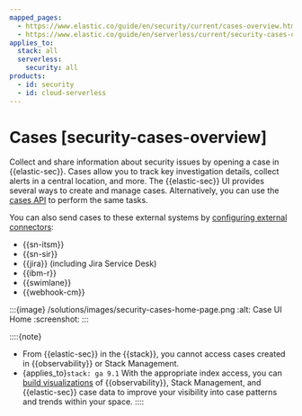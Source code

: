 ```yaml
---
mapped_pages:
  - https://www.elastic.co/guide/en/security/current/cases-overview.html
  - https://www.elastic.co/guide/en/serverless/current/security-cases-overview.html
applies_to:
  stack: all
  serverless:
    security: all
products:
  - id: security
  - id: cloud-serverless
---
```


# Cases [security-cases-overview]

Collect and share information about security issues by opening a case in {{elastic-sec}}. Cases allow you to track key investigation details, collect alerts in a central location, and more. The {{elastic-sec}} UI provides several ways to create and manage cases. Alternatively, you can use the [cases API](https://www.elastic.co/docs/api/doc/kibana/group/endpoint-cases) to perform the same tasks.

You can also send cases to these external systems by [configuring external connectors](/solutions/security/investigate/configure-case-settings.md#cases-ui-integrations):

* {{sn-itsm}}
* {{sn-sir}}
* {{jira}} (including Jira Service Desk)
* {{ibm-r}}
* {{swimlane}}
* {{webhook-cm}}

:::{image} /solutions/images/security-cases-home-page.png
:alt: Case UI Home
:screenshot:
:::

::::{note}
* From {{elastic-sec}} in the {{stack}}, you cannot access cases created in {{observability}} or Stack Management.  
* {applies_to}`stack: ga 9.1` With the appropriate index access, you can [build visualizations](../../../explore-analyze/alerts-cases/cases/visualize-case-data.md) of {{observability}}, Stack Management, and {{elastic-sec}} case data to improve your visibility into case patterns and trends within your space.
::::





